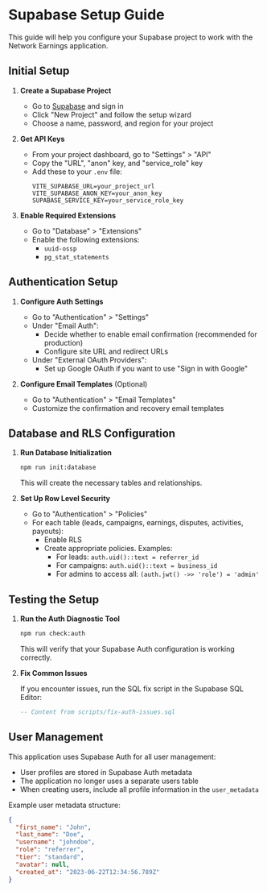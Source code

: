 # Supabase Setup Guide

This guide will help you configure your Supabase project to work with the Network Earnings application.

## Initial Setup

1. **Create a Supabase Project**

   - Go to [Supabase](https://supabase.com/) and sign in
   - Click "New Project" and follow the setup wizard
   - Choose a name, password, and region for your project

2. **Get API Keys**

   - From your project dashboard, go to "Settings" > "API"
   - Copy the "URL", "anon" key, and "service_role" key
   - Add these to your `.env` file:
     ```
     VITE_SUPABASE_URL=your_project_url
     VITE_SUPABASE_ANON_KEY=your_anon_key
     SUPABASE_SERVICE_KEY=your_service_role_key
     ```

3. **Enable Required Extensions**

   - Go to "Database" > "Extensions"
   - Enable the following extensions:
     - `uuid-ossp`
     - `pg_stat_statements`

## Authentication Setup

1. **Configure Auth Settings**

   - Go to "Authentication" > "Settings"
   - Under "Email Auth":
     - Decide whether to enable email confirmation (recommended for production)
     - Configure site URL and redirect URLs
   - Under "External OAuth Providers":
     - Set up Google OAuth if you want to use "Sign in with Google"

2. **Configure Email Templates** (Optional)

   - Go to "Authentication" > "Email Templates"
   - Customize the confirmation and recovery email templates

## Database and RLS Configuration

1. **Run Database Initialization**

   ```bash
   npm run init:database
   ```

   This will create the necessary tables and relationships.

2. **Set Up Row Level Security**

   - Go to "Authentication" > "Policies"
   - For each table (leads, campaigns, earnings, disputes, activities, payouts):
     - Enable RLS
     - Create appropriate policies. Examples:
       - For leads: `auth.uid()::text = referrer_id`
       - For campaigns: `auth.uid()::text = business_id`
       - For admins to access all: `(auth.jwt() ->> 'role') = 'admin'`

## Testing the Setup

1. **Run the Auth Diagnostic Tool**

   ```bash
   npm run check:auth
   ```

   This will verify that your Supabase Auth configuration is working correctly.

2. **Fix Common Issues**

   If you encounter issues, run the SQL fix script in the Supabase SQL Editor:

   ```sql
   -- Content from scripts/fix-auth-issues.sql
   ```

## User Management

This application uses Supabase Auth for all user management:

- User profiles are stored in Supabase Auth metadata
- The application no longer uses a separate users table
- When creating users, include all profile information in the `user_metadata`

Example user metadata structure:

```json
{
  "first_name": "John",
  "last_name": "Doe",
  "username": "johndoe",
  "role": "referrer",
  "tier": "standard",
  "avatar": null,
  "created_at": "2023-06-22T12:34:56.789Z"
}
```
